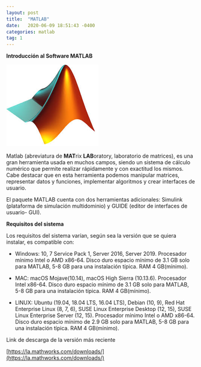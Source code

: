 ```yaml
---
layout: post
title:  "MATLAB"
date:   2020-06-09 18:51:43 -0400
categories: matlab
tag: 1
---
```


**Introducción al Software MATLAB**

![matlab](/assets/images/matlab.png)

Matlab (abreviatura de **MAT**rix **LAB**oratory, laboratorio de matrices), es una gran herramienta usada en muchos campos, siendo un sistema de cálculo numérico que permite realizar rápidamente y con exactitud los mismos. Cabe destacar que en esta herramienta podemos manipular matrices, representar datos y funciones, implementar algoritmos y crear interfaces de usuario.

El paquete MATLAB cuenta con dos herramientas adicionales: Simulink (plataforma de simulación multidominio) y GUIDE (editor de interfaces de usuario- GUI).

**Requisitos del sistema**

Los requisitos del sistema varían, según sea la versión que se quiera instalar, es compatible con:

 - Windows: 10, 7 Service Pack 1, Server 2016, Server 2019. Procesador mínimo Intel o AMD x86-64. Disco duro espacio mínimo de 3.1 GB solo para MATLAB, 5-8 GB para una instalación típica. RAM 4 GB(mínimo).

- MAC: macOS Mojave(10.14),  macOS High Sierra (10.13.6). Procesador Intel x86-64. Disco duro espacio mínimo de 3.1 GB solo para MATLAB, 5-8 GB para una instalación típica. RAM 4 GB(mínimo).

- LINUX: Ubuntu (19.04, 18.04 LTS, 16.04 LTS), Debian (10, 9), Red Hat Enterprise Linux (8, 7, 6), SUSE Linux Enterprise Desktop (12, 15), SUSE Linux Enterprise Server (12, 15). Procesador mínimo Intel o AMD x86-64. Disco duro espacio mínimo de 2.9 GB solo para MATLAB, 5-8 GB para una instalación típica. RAM 4 GB(mínimo).

Link de descarga de la versión más reciente

[https://la.mathworks.com/downloads/](https://la.mathworks.com/downloads/)

